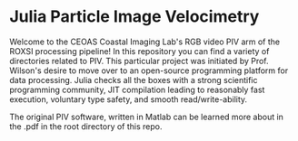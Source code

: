 # Julia Particle Image Velocimetry

Welcome to the CEOAS Coastal Imaging Lab's RGB video PIV arm of the ROXSI processing pipeline! In this repository you can find a variety of directories related to PIV. This particular project was initiated by Prof. Wilson's desire to move over to an open-source programming platform for data processing. Julia checks all the boxes with a strong scientific programming community, JIT compilation leading to reasonably fast execution, voluntary type safety, and smooth read/write-ability.

The original PIV software, written in Matlab can be learned more about in the .pdf in the root directory of this repo.
